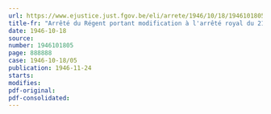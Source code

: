 ```yaml
---
url: https://www.ejustice.just.fgov.be/eli/arrete/1946/10/18/1946101805/justel
title-fr: "Arrêté du Régent portant modification à l'arrêté royal du 21 janvier 1929 créant la médaille commémorative du Congo"
date: 1946-10-18
source:
number: 1946101805
page: 888888
case: 1946-10-18/05
publication: 1946-11-24
starts:
modifies:
pdf-original:
pdf-consolidated:
---
```


